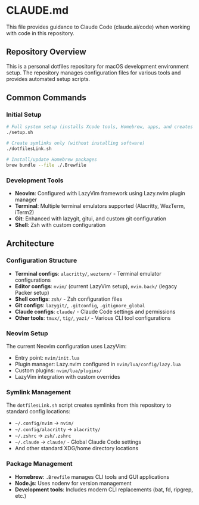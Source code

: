 # CLAUDE.md

This file provides guidance to Claude Code (claude.ai/code) when working with code in this repository.

## Repository Overview

This is a personal dotfiles repository for macOS development environment setup. The repository manages configuration files for various tools and provides automated setup scripts.

## Common Commands

### Initial Setup
```bash
# Full system setup (installs Xcode tools, Homebrew, apps, and creates symlinks)
./setup.sh

# Create symlinks only (without installing software)
./dotfilesLink.sh

# Install/update Homebrew packages
brew bundle --file ./.Brewfile
```

### Development Tools
- **Neovim**: Configured with LazyVim framework using Lazy.nvim plugin manager
- **Terminal**: Multiple terminal emulators supported (Alacritty, WezTerm, iTerm2)
- **Git**: Enhanced with lazygit, gitui, and custom git configuration
- **Shell**: Zsh with custom configuration

## Architecture

### Configuration Structure
- **Terminal configs**: `alacritty/`, `wezterm/` - Terminal emulator configurations
- **Editor configs**: `nvim/` (current LazyVim setup), `nvim.back/` (legacy Packer setup)  
- **Shell configs**: `zsh/` - Zsh configuration files
- **Git configs**: `lazygit/`, `.gitconfig`, `.gitignore_global`
- **Claude configs**: `claude/` - Claude Code settings and permissions
- **Other tools**: `tmux/`, `tig/`, `yazi/` - Various CLI tool configurations

### Neovim Setup
The current Neovim configuration uses LazyVim:
- Entry point: `nvim/init.lua` 
- Plugin manager: Lazy.nvim configured in `nvim/lua/config/lazy.lua`
- Custom plugins: `nvim/lua/plugins/`
- LazyVim integration with custom overrides

### Symlink Management
The `dotfilesLink.sh` script creates symlinks from this repository to standard config locations:
- `~/.config/nvim` → `nvim/`
- `~/.config/alacritty` → `alacritty/`
- `~/.zshrc` → `zsh/.zshrc`
- `~/.claude` → `claude/` - Global Claude Code settings
- And other standard XDG/home directory locations

### Package Management
- **Homebrew**: `.Brewfile` manages CLI tools and GUI applications
- **Node.js**: Uses nodenv for version management
- **Development tools**: Includes modern CLI replacements (bat, fd, ripgrep, etc.)